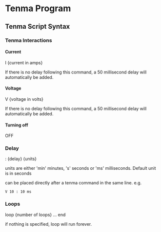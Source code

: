 # Tenma Program

## Tenma Script Syntax

### Tenma Interactions

#### Current

I {current in amps}

If there is no delay following this command, a 50 millisecond delay will automatically be added.

#### Voltage

V {voltage in volts}

If there is no delay following this command, a 50 millisecond delay will automatically be added.

#### Turning off

OFF

### Delay

: {delay} {units}

units are either 'min' minutes, 's' seconds or 'ms' milliseconds. Default unit is in seconds

can be placed directly after a tenma command in the same line. e.g. 
```
V 10 : 10 ms
```

### Loops

loop {number of loops}
...
end

if nothing is specified, loop will run forever.
